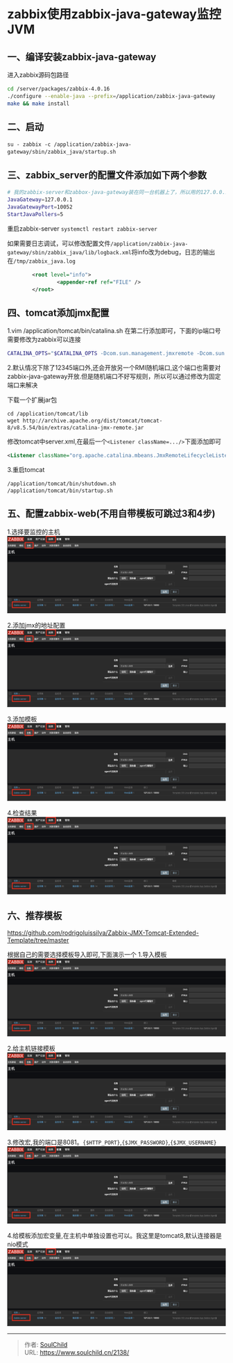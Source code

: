 # zabbix使用zabbix-java-gateway监控JVM

<!--more-->
## 一、编译安装zabbix-java-gateway
进入zabbix源码包路径
```bash
cd /server/packages/zabbix-4.0.16
./configure --enable-java --prefix=/application/zabbix-java-gateway
make && make install
```

## 二、启动
`su - zabbix -c /application/zabbix-java-gateway/sbin/zabbix_java/startup.sh`

## 三、zabbix_server的配置文件添加如下两个参数
```bash
# 我的zabbix-server和zabbox-java-gateway装在同一台机器上了，所以用的127.0.0.1
JavaGateway=127.0.0.1
JavaGatewayPort=10052
StartJavaPollers=5
```
重启zabbix-server
`systemctl restart zabbix-server`

如果需要日志调试，可以修改配置文件`/application/zabbix-java-gateway/sbin/zabbix_java/lib/logback.xml`将info改为debug，日志的输出在`/tmp/zabbix_java.log`
```xml
        <root level="info">
                <appender-ref ref="FILE" />
        </root>
```

## 四、tomcat添加jmx配置
1.vim /application/tomcat/bin/catalina.sh
在第二行添加即可，下面的ip端口号需要修改为zabbix可以连接
```bash
CATALINA_OPTS="$CATALINA_OPTS -Dcom.sun.management.jmxremote -Dcom.sun.management.jmxremote.authenticate=false -Dcom.sun.management.jmxremote.ssl=false -Dcom.sun.management.jmxremote.port=12345 -Djava.rmi.server.hostname=127.0.0.1"
```
2.默认情况下除了12345端口外,还会开放另一个RMI随机端口,这个端口也需要对zabbix-java-gateway开放.但是随机端口不好写规则，所以可以通过修改为固定端口来解决

下载一个扩展jar包
```shell
cd /application/tomcat/lib
wget http://archive.apache.org/dist/tomcat/tomcat-8/v8.5.54/bin/extras/catalina-jmx-remote.jar
```

修改tomcat中server.xml,在最后一个`<Listener className=.../>`下面添加即可
```xml
<Listener className="org.apache.catalina.mbeans.JmxRemoteLifecycleListener" rmiServerPortPlatform="12346" rmiRegistryPortPlatform="12345"/>
```


3.重启tomcat
```shell
/application/tomcat/bin/shutdown.sh
/application/tomcat/bin/startup.sh
```

## 五、配置zabbix-web(不用自带模板可跳过3和4步)
1.选择要监控的主机
![26400-q0kwtfcx3e8.png](images/3806080335.png)

2.添加jmx的地址配置
![36719-aeepest8k1c.png](images/3806080335.png)

3.添加模板
![94645-gmllznmrf1c.png](images/3806080335.png)

4.检查结果
![58728-bozgpc2sn2r.png](images/3806080335.png)


## 六、推荐模板
https://github.com/rodrigoluissilva/Zabbix-JMX-Tomcat-Extended-Template/tree/master

根据自己的需要选择模板导入即可,下面演示一个
1.导入模板
![83878-q1wrlyf6hya.png](images/3806080335.png)

2.给主机链接模板
![25563-my7ap5gwyor.png](images/3806080335.png)

3.修改宏,我的端口是8081。`{$HTTP_PORT}`,`{$JMX_PASSWORD}`,`{$JMX_USERNAME}`
![14524-prrpedd28bi.png](images/3806080335.png)

4.给模板添加宏变量,在主机中单独设置也可以。我这里是tomcat8,默认连接器是nio模式
![72420-eariq5aq21n.png](images/3806080335.png)





---

> 作者: [SoulChild](https://www.soulchild.cn)  
> URL: https://www.soulchild.cn/2138/  

